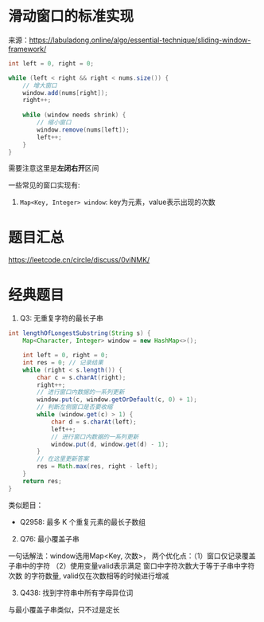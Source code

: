 # 滑动窗口的标准实现

来源：https://labuladong.online/algo/essential-technique/sliding-window-framework/

```Java
int left = 0, right = 0;

while (left < right && right < nums.size()) {
    // 增大窗口
    window.add(nums[right]);
    right++;
    
    while (window needs shrink) {
        // 缩小窗口
        window.remove(nums[left]);
        left++;
    }
}
```

需要注意这里是**左闭右开**区间

一些常见的窗口实现有:

1. `Map<Key, Integer> window`: key为元素，value表示出现的次数


# 题目汇总

https://leetcode.cn/circle/discuss/0viNMK/

# 经典题目

1. Q3: 无重复字符的最长子串

```Java
int lengthOfLongestSubstring(String s) {
    Map<Character, Integer> window = new HashMap<>();

    int left = 0, right = 0;
    int res = 0; // 记录结果
    while (right < s.length()) {
        char c = s.charAt(right);
        right++;
        // 进行窗口内数据的一系列更新
        window.put(c, window.getOrDefault(c, 0) + 1);
        // 判断左侧窗口是否要收缩
        while (window.get(c) > 1) {
            char d = s.charAt(left);
            left++;
            // 进行窗口内数据的一系列更新
            window.put(d, window.get(d) - 1);
        }
        // 在这里更新答案
        res = Math.max(res, right - left);
    }
    return res;
}
```

类似题目：
+ Q2958: 最多 K 个重复元素的最长子数组

2. Q76: 最小覆盖子串

一句话解法：window选用Map<Key, 次数>， 两个优化点：（1）窗口仅记录覆盖子串中的字符 
（2）使用变量valid表示满足 窗口中字符次数大于等于子串中字符次数 的字符数量, valid仅在次数相等的时候进行增减

3. Q438: 找到字符串中所有字母异位词

与最小覆盖子串类似，只不过是定长